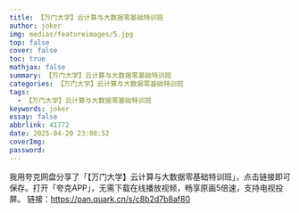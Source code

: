 ```yaml
---
title: 【万门大学】云计算与大数据零基础特训班
author: joker
img: medias/featureimages/5.jpg
top: false
cover: false
toc: true
mathjax: false
summary: 【万门大学】云计算与大数据零基础特训班
categories: 【万门大学】云计算与大数据零基础特训班
tags:
  - 【万门大学】云计算与大数据零基础特训班
keywords: joker
essay: false
abbrlink: 41772
date: 2025-04-20 23:08:52
coverImg:
password:
---
```


我用夸克网盘分享了「【万门大学】云计算与大数据零基础特训班」，点击链接即可保存。打开「夸克APP」，无需下载在线播放视频，畅享原画5倍速，支持电视投屏。
链接：https://pan.quark.cn/s/c8b2d7b8af80
